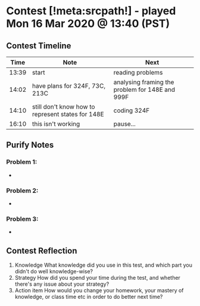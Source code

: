 # Contest [!meta:srcpath!] - played Mon 16 Mar 2020 @ 13:40 (PST)

## Contest Timeline

| Time | Note | Next |
|----|----|----|
13:39 | start | reading problems
14:02 | have plans for 324F, 73C, 213C | analysing framing the problem for 148E and 999F
14:10 | still don't know how to represent states for 148E | coding 324F
16:10 | this isn't working | pause...

## Purify Notes

### Problem 1:

-

### Problem 2:

-

### Problem 3:

-

## Contest Reflection
1. Knowledge
What knowledge did you use in this test, and which part you didn't do well knowledge-wise?
2. Strategy
How did you spend your time during the test, and whether there's any issue about your strategy?
3. Action item
How would you change your homework, your mastery of knowledge, or class time etc in order to do better next time?
